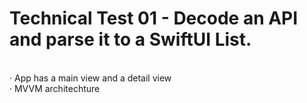 # Technical Test 01 - Decode an API and parse it to a SwiftUI List.
 <br />
· App has a main view and a detail view  <br />
· MVVM architechture <br />
